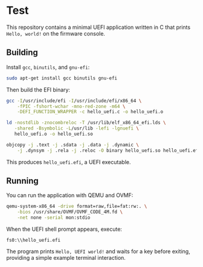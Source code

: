 # Test

This repository contains a minimal UEFI application written in C that prints `Hello, world!` on the firmware console.

## Building

Install `gcc`, `binutils`, and `gnu-efi`:

```bash
sudo apt-get install gcc binutils gnu-efi
```

Then build the EFI binary:

```bash
gcc -I/usr/include/efi -I/usr/include/efi/x86_64 \
    -fPIC -fshort-wchar -mno-red-zone -m64 \
    -DEFI_FUNCTION_WRAPPER -c hello_uefi.c -o hello_uefi.o

ld -nostdlib -znocombreloc -T /usr/lib/elf_x86_64_efi.lds \
   -shared -Bsymbolic -L/usr/lib -lefi -lgnuefi \
   hello_uefi.o -o hello_uefi.so

objcopy -j .text -j .sdata -j .data -j .dynamic \
    -j .dynsym -j .rela -j .reloc -O binary hello_uefi.so hello_uefi.efi
```

This produces `hello_uefi.efi`, a UEFI executable.

## Running

You can run the application with QEMU and OVMF:

```bash
qemu-system-x86_64 -drive format=raw,file=fat:rw:. \
    -bios /usr/share/OVMF/OVMF_CODE_4M.fd \
    -net none -serial mon:stdio
```

When the UEFI shell prompt appears, execute:

```
fs0:\\hello_uefi.efi
```

The program prints `Hello, UEFI world!` and waits for a key before exiting, providing a simple example terminal interaction.
